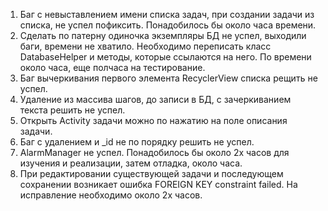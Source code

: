 1. Баг с невыставлением имени списка задач, при создании задачи из списка, не успел пофиксить.
Понадобилось бы около часа времени.
2. Сделать по патерну одиночка экземпляры БД не успел, выходили баги, времени не хватило.
 Необходимо переписать класс DatabaseHelper и методы, которые ссылаются на него.
 По времени около часа, еще полчаса на тестирование.
3. Баг вычеркивания первого элемента RecyclerView списка рещить не успел.
4. Удаление из массива шагов, до записи в БД, с зачеркиванием текста решить не успел.
5. Открыть Activity задачи можно по нажатию на поле описания задачи.
7. Баг с удалением и _id не по порядку решить не успел.
8. AlarmManager не успел. Понадобилось бы около 2х часов для изучения и реализации, затем отладка, около часа.
9. При редактировании существующей задачи и последующем сохранении возникает ошибка FOREIGN KEY constraint failed.
На исправление необходимо около 2х часов. 
